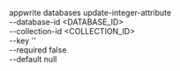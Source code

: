 appwrite databases update-integer-attribute \
    --database-id <DATABASE_ID> \
    --collection-id <COLLECTION_ID> \
    --key '' \
    --required false \
    --default null
